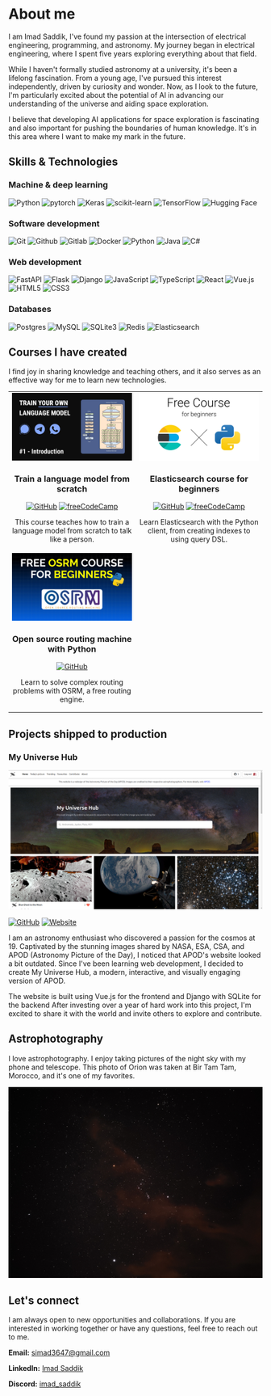 # About me

I am Imad Saddik, I've found my passion at the intersection of electrical engineering, programming, and astronomy. My journey began in electrical engineering, where I spent five years exploring everything about that field.

While I haven't formally studied astronomy at a university, it's been a lifelong fascination. From a young age, I've pursued this interest independently, driven by curiosity and wonder. Now, as I look to the future, I'm particularly excited about the potential of AI in advancing our understanding of the universe and aiding space exploration.

I believe that developing AI applications for space exploration is fascinating and also important for pushing the boundaries of human knowledge. It's in this area where I want to make my mark in the future.

## Skills & Technologies

### Machine & deep learning

![Python](https://img.shields.io/badge/Python-14354C?&logo=python&logoColor=white)
![pytorch](https://img.shields.io/badge/PyTorch-EE4C2C?&logo=PyTorch&logoColor=white)
![Keras](https://img.shields.io/badge/Keras-%23D00000.svg?logo=Keras&logoColor=white)
![scikit-learn](https://img.shields.io/badge/scikit--learn-%23F7931E.svg?&logo=scikit-learn&logoColor=white)
![TensorFlow](https://img.shields.io/badge/TensorFlow-%23FF6F00.svg?&logo=TensorFlow&logoColor=white)
![Hugging Face](https://img.shields.io/badge/%20Hugging%20Face-FFD21E?&logo=hugging-face&logoColor=white)

### Software development

![Git](https://img.shields.io/badge/GIT-E44C30?&logo=git&logoColor=white)
![Github](https://img.shields.io/badge/Github-171515?&logo=github&logoColor=white)
![Gitlab](https://img.shields.io/badge/Gitlab-330F63?&logo=gitlab&logoColor=white)
![Docker](https://img.shields.io/badge/Docker-%230db7ed.svg?&logo=docker&logoColor=white)
![Python](https://img.shields.io/badge/Python-14354C?&logo=python&logoColor=white)
![Java](https://img.shields.io/badge/Java-ED8B00?&logo=java&logoColor=white)
![C#](https://img.shields.io/badge/C%23-058e0c?&logo=c-sharp&logoColor=white)

### Web development

![FastAPI](https://img.shields.io/badge/FastAPI-005571?logo=fastapi)
![Flask](https://img.shields.io/badge/Flask-000000?logo=flask&logoColor=white)
![Django](https://img.shields.io/badge/Django-092E20?logo=django&logoColor=white)
![JavaScript](https://img.shields.io/badge/JavaScript-323330?&logo=javascript&logoColor=F7DF1E)
![TypeScript](https://img.shields.io/badge/TypeScript-007ACC?logo=typescript&logoColor=white)
![React](https://img.shields.io/badge/React-20232A?logo=react&logoColor=61DAFB)
![Vue.js](https://img.shields.io/badge/Vue.js-4FC08D?logo=vue.js&logoColor=white)
![HTML5](https://img.shields.io/badge/html5-%23E34F26.svg?logo=html5&logoColor=white)
![CSS3](https://img.shields.io/badge/CSS3-%231572B6.svg?logo=css3&logoColor=white)

### Databases

![Postgres](https://img.shields.io/badge/Postgres-%23316192.svg?&logo=postgresql&logoColor=white)
![MySQL](https://img.shields.io/badge/MySQL-4479A1?&logo=mysql&logoColor=white)
![SQLite3](https://img.shields.io/badge/SQLite-07405E?&logo=sqlite&logoColor=white)
![Redis](https://img.shields.io/badge/Redis-DC382D?&logo=redis&logoColor=white)
![Elasticsearch](https://img.shields.io/badge/Elasticsearch-005571?logo=elasticsearch&logoColor=white)

## Courses I have created

I find joy in sharing knowledge and teaching others, and it also serves as an effective way for me to learn new technologies.

<table align="center">
  <tr>
    <td align="center" width="50%">
        <a href="https://www.youtube.com/watch?v=9Ge0sMm65jo&t=123s" target="_blank">
            <img src="./images/train_language_model_course_cover.jpg" width="100%"/>
        </a>
        <br />
        <h3 style="margin-bottom: 16px;">Train a language model from scratch</h3>
        <a href="https://github.com/ImadSaddik/Train_Your_Language_Model_Course"><img alt="GitHub" src="https://img.shields.io/badge/View_repository-171515?logo=github&logoColor=white"></a>
        <a href="https://www.youtube.com/watch?v=9Ge0sMm65jo&t=123s"><img alt="freeCodeCamp" src="https://img.shields.io/badge/Featured_on_freeCodeCamp-0A0A23?logo=freecodecamp&logoColor=white"></a>
        <p>This course teaches how to train a language model from scratch to talk like a person.</p>
    </td>
    <td align="center" width="50%">
        <a href="https://www.youtube.com/watch?v=a4HBKEda_F8&t=16s" target="_blank">
            <img src="./images/elasticsearch_course_cover.jpg" width="100%"/>
        </a>
        <br />
        <h3 style="margin-bottom: 16px;">Elasticsearch course for beginners</h3>
        <a href="https://github.com/ImadSaddik/ElasticSearch_Python_Course"><img alt="GitHub" src="https://img.shields.io/badge/View_repository-171515?logo=github&logoColor=white"></a>
        <a href="https://www.youtube.com/watch?v=a4HBKEda_F8&t=16s"><img alt="freeCodeCamp" src="https://img.shields.io/badge/Featured_on_freeCodeCamp-0A0A23?logo=freecodecamp&logoColor=white"></a>
        <p>Learn Elasticsearch with the Python client, from creating indexes to using query DSL.</p>
    </td>
  </tr>
  <tr>
    <td align="center" width="50%">
        <a href="https://www.youtube.com/playlist?list=PLMSb3cZXtIfoT7duU9eAdpmcnDq2rINUJ" target="_blank">
            <img src="./images/osrm_course_cover.jpg" width="100%"/>
        </a>
        <br />
        <h3 style="margin-bottom: 16px;">Open source routing machine with Python</h3>
        <a href="https://github.com/ImadSaddik/OSRM_Course_Python"><img alt="GitHub" src="https://img.shields.io/badge/View_repository-171515?logo=github&logoColor=white"></a>
        <p>Learn to solve complex routing problems with OSRM, a free routing engine.</p>
    </td>
    <td width="50%">
    </td>
  </tr>
</table>

## Projects shipped to production

### My Universe Hub

[![My Universe Hub Thumbnail](./images/my_universe_hub_home_page.png)](https://www.youtube.com/watch?v=kvoKKJ2zsts)

<a href="https://myuniversehub.com/"><img alt="GitHub" src="https://img.shields.io/badge/View_repository-171515?logo=github&amp;logoColor=white"></a>
<a href="https://myuniversehub.com/"><img alt="Website" src="https://img.shields.io/badge/View_website-0A0A23?logo=internet-explorer&amp;logoColor=white"></a>

I am an astronomy enthusiast who discovered a passion for the cosmos at 19. Captivated by the stunning images shared by NASA, ESA, CSA, and APOD (Astronomy Picture of the Day), I noticed that APOD's website looked a bit outdated. Since I've been learning web development, I decided to create My Universe Hub, a modern, interactive, and visually engaging version of APOD.

The website is built using Vue.js for the frontend and Django with SQLite for the backend After investing over a year of hard work into this project, I'm excited to share it with the world and invite others to explore and contribute.

## Astrophotography

I love astrophotography. I enjoy taking pictures of the night sky with my phone and telescope. This photo of Orion was taken at Bir Tam Tam, Morocco, and it's one of my favorites.

![Astrophotography](./images/orion_bir_tam_tam.jpg)

## Let's connect

I am always open to new opportunities and collaborations. If you are interested in working together or have any questions, feel free to reach out to me.

**Email:** [simad3647@gmail.com](mailto:simad3647@gmail.com)

**LinkedIn:** [Imad Saddik](https://www.linkedin.com/in/imadsaddik/)

**Discord:** [imad_saddik](https://discord.com/users/imad_saddik)
